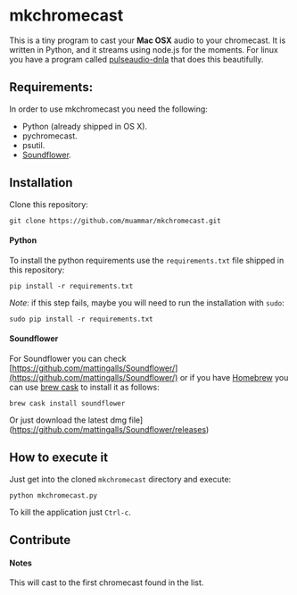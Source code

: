 mkchromecast
============

This is a tiny program to cast your **Mac OSX** audio to your chromecast. It is
written in Python, and it streams using node.js for the moments. For linux you
have a program called
[pulseaudio-dnla](https://github.com/masmu/pulseaudio-dlna) that does this
beautifully.

## Requirements:

In order to use mkchromecast you need the following:

* Python (already shipped in OS X).
* pychromecast.
* psutil.
* [Soundflower](https://github.com/mattingalls/Soundflower/).


## Installation

Clone this repository:

```
git clone https://github.com/muammar/mkchromecast.git
```

#### Python

To install the python requirements use the `requirements.txt` file shipped in
this repository:

```
pip install -r requirements.txt
```

_Note_: if this step fails, maybe you will need to run the installation with
`sudo`:

```
sudo pip install -r requirements.txt
```

#### Soundflower

For Soundflower you can check
[https://github.com/mattingalls/Soundflower/](https://github.com/mattingalls/Soundflower/)
or if you have [Homebrew](http://brew.sh/) you can use [brew
cask](https://caskroom.github.io/) to install it as follows:

```
brew cask install soundflower
```

Or just download the latest dmg
file](https://github.com/mattingalls/Soundflower/releases)


## How to execute it

Just get into the cloned `mkchromecast` directory and execute:

```
python mkchromecast.py
```

To kill the application just `Ctrl-c`.

## Contribute


#### Notes

This will cast to the first chromecast found in the list.
